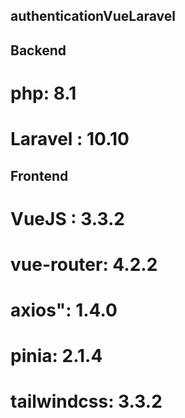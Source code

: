 ## authenticationVueLaravel

## Backend

# php: 8.1

# Laravel : 10.10

## Frontend

# VueJS : 3.3.2

# vue-router: 4.2.2

# axios": 1.4.0

# pinia: 2.1.4

# tailwindcss: 3.3.2
